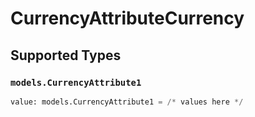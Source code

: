 # CurrencyAttributeCurrency


## Supported Types

### `models.CurrencyAttribute1`

```python
value: models.CurrencyAttribute1 = /* values here */
```

